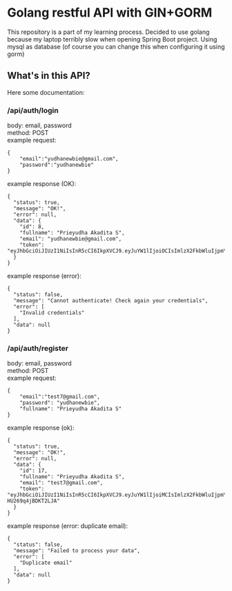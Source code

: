 # Golang restful API with GIN+GORM
This repository is a part of my learning process. Decided to use golang because my laptop terribly slow when opening Spring Boot project. Using mysql as database (of course you can change this when configuring it using gorm)

## What's in this API?
Here some documentation:  

### /api/auth/login
body: email, password  
method: POST  
example request:  
```
{
	"email":"yudhanewbie@gmail.com",
	"password":"yudhanewbie"
}
```
example response (OK):  
```
{
  "status": true,
  "message": "OK!",
  "error": null,
  "data": {
    "id": 8,
    "fullname": "Prieyudha Akadita S",
    "email": "yudhanewbie@gmail.com",
    "token": "eyJhbGciOiJIUzI1NiIsInR5cCI6IkpXVCJ9.eyJuYW1lIjoiOCIsImlzX2FkbWluIjpmYWxzZSwiZXhwIjoxNjA3MTQyMjAzLCJpYXQiOjE2MDY4ODMwMDMsImlzcyI6InlkaG53YiJ9.f0t1Ga5LYgkshnlrYYY7ByfWRd9wI8jfz86MPc8rARo"
  }
}
```
example response (error):  
```
{
  "status": false,
  "message": "Cannot authenticate! Check again your credentials",
  "error": [
    "Invalid credentials"
  ],
  "data": null
}
```

### /api/auth/register
body: email, password  
method: POST  
example request:  
```
{
	"email":"test7@gmail.com",
	"password": "yudhanewbie",
	"fullname": "Prieyudha Akadita S"
}
```
example response (ok):  
```
{
  "status": true,
  "message": "OK!",
  "error": null,
  "data": {
    "id": 17,
    "fullname": "Prieyudha Akadita S",
    "email": "test7@gmail.com",
    "token": "eyJhbGciOiJIUzI1NiIsInR5cCI6IkpXVCJ9.eyJuYW1lIjoiMCIsImlzX2FkbWluIjpmYWxzZSwiZXhwIjoxNjA3MDkyNDc1LCJpYXQiOjE2MDY4MzMyNzUsImlzcyI6InlkaG53YiJ9.DM5b69kCZF_4HuTk28dQgn3ea7-HU269q4jBDKT2LJA"
  }
}

```
example response (error: duplicate email):
```
{
  "status": false,
  "message": "Failed to process your data",
  "error": [
    "Duplicate email"
  ],
  "data": null
}
```
